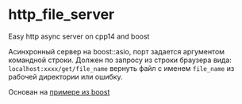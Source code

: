 # http_file_server
Easy http async server on cpp14 and boost

Асинхронный сервер на boost::asio, порт задается аргументом командной строки.
Должен по запросу из строки браузера вида: 
`localhost:xxxx/get/file_name` вернуть файл с именем
`file_name` из рабочей директории или ошибку.


Основан на [примере из boost](http://www.boost.org/doc/libs/1_64_0/doc/html/boost_asio/examples/cpp11_examples.html#boost_asio.examples.cpp11_examples.http_server)
